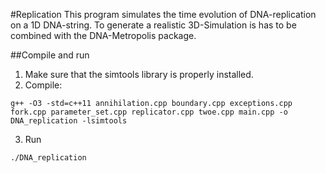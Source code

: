 #Replication
This program simulates the time evolution of DNA-replication on a 1D DNA-string. To generate a realistic 3D-Simulation is has to be combined with the DNA-Metropolis package.

##Compile and run

1. Make sure that the simtools library is properly installed.
2. Compile:

```g++ -O3 -std=c++11 annihilation.cpp boundary.cpp exceptions.cpp fork.cpp parameter_set.cpp replicator.cpp twoe.cpp main.cpp -o DNA_replication -lsimtools```

3. Run

```./DNA_replication```

